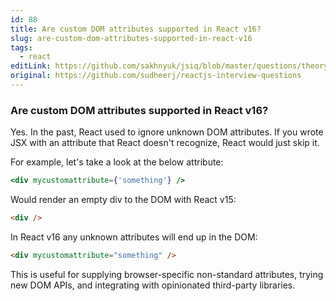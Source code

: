 ```yaml
---
id: 88
title: Are custom DOM attributes supported in React v16?
slug: are-custom-dom-attributes-supported-in-react-v16
tags:
  - react
editLink: https://github.com/sakhnyuk/jsiq/blob/master/questions/theory/react/88.md
original: https://github.com/sudheerj/reactjs-interview-questions
---
```


### Are custom DOM attributes supported in React v16?

Yes. In the past, React used to ignore unknown DOM attributes. If you wrote JSX with an attribute that React doesn't recognize, React would just skip it.

For example, let's take a look at the below attribute:

```jsx
<div mycustomattribute={'something'} />
```

Would render an empty div to the DOM with React v15:

```html
<div />
```

In React v16 any unknown attributes will end up in the DOM:

```html
<div mycustomattribute="something" />
```

This is useful for supplying browser-specific non-standard attributes, trying new DOM APIs, and integrating with opinionated third-party libraries.